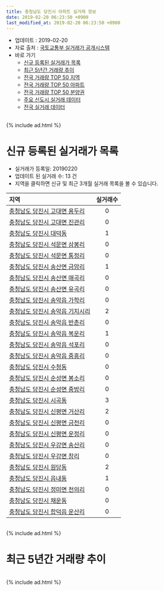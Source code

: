 ```yaml
---
title: 충청남도 당진시 아파트 실거래 정보
date: 2019-02-20 06:23:50 +0900
last_modified_at: 2019-02-20 06:23:50 +0900
---
```


* 업데이트 : 2019-02-20
* 자료 출처 : [국토교통부 실거래가 공개시스템](http://rt.molit.go.kr)
* 바로 가기
    * [신규 등록된 실거래가 목록](#신규-등록된-실거래가-목록)
    * [최근 5년간 거래량 추이](#최근-5년간-거래량-추이)
    * [전국 거래량 TOP 50 지역](https://inasie.github.io/apt-trade-info/최근-3개월-전국에서-가장-거래가-많이-발생한-지역)
    * [전국 거래량 TOP 50 아파트](https://inasie.github.io/apt-trade-info/최근-3개월-전국에서-가장-거래가-많이-발생한-아파트)
    * [전국 거래량 TOP 50 분양권](https://inasie.github.io/apt-trade-info/최근-3개월-전국에서-가장-거래가-많이-발생한-분양권)
    * [주요 신도시 실거래 데이터](https://inasie.github.io/apt-trade-info/주요-신도시)
    * [전국 실거래 데이터](https://inasie.github.io/apt-trade-info/전국)

<br>
{% include ad.html %}
<br>

# 신규 등록된 실거래가 목록
* 실거래가 등록일: 20190220
* 업데이트 된 실거래 수: 13 건
* 지역을 클릭하면 신규 및 최근 3개월 실거래 목록을 볼 수 있습니다.


|지역|실거래수|
|:---|:---:|
|[충청남도 당진시 고대면 용두리](https://inasie.github.io/apt-trade-info/충청남도-당진시-고대면-용두리)|0|
|[충청남도 당진시 고대면 진관리](https://inasie.github.io/apt-trade-info/충청남도-당진시-고대면-진관리)|0|
|[충청남도 당진시 대덕동](https://inasie.github.io/apt-trade-info/충청남도-당진시-대덕동)|1|
|[충청남도 당진시 석문면 삼봉리](https://inasie.github.io/apt-trade-info/충청남도-당진시-석문면-삼봉리)|0|
|[충청남도 당진시 석문면 통정리](https://inasie.github.io/apt-trade-info/충청남도-당진시-석문면-통정리)|0|
|[충청남도 당진시 송산면 금암리](https://inasie.github.io/apt-trade-info/충청남도-당진시-송산면-금암리)|1|
|[충청남도 당진시 송산면 매곡리](https://inasie.github.io/apt-trade-info/충청남도-당진시-송산면-매곡리)|0|
|[충청남도 당진시 송산면 유곡리](https://inasie.github.io/apt-trade-info/충청남도-당진시-송산면-유곡리)|0|
|[충청남도 당진시 송악읍 가학리](https://inasie.github.io/apt-trade-info/충청남도-당진시-송악읍-가학리)|0|
|[충청남도 당진시 송악읍 기지시리](https://inasie.github.io/apt-trade-info/충청남도-당진시-송악읍-기지시리)|2|
|[충청남도 당진시 송악읍 반촌리](https://inasie.github.io/apt-trade-info/충청남도-당진시-송악읍-반촌리)|0|
|[충청남도 당진시 송악읍 복운리](https://inasie.github.io/apt-trade-info/충청남도-당진시-송악읍-복운리)|1|
|[충청남도 당진시 송악읍 석포리](https://inasie.github.io/apt-trade-info/충청남도-당진시-송악읍-석포리)|0|
|[충청남도 당진시 송악읍 중흥리](https://inasie.github.io/apt-trade-info/충청남도-당진시-송악읍-중흥리)|0|
|[충청남도 당진시 수청동](https://inasie.github.io/apt-trade-info/충청남도-당진시-수청동)|0|
|[충청남도 당진시 순성면 봉소리](https://inasie.github.io/apt-trade-info/충청남도-당진시-순성면-봉소리)|0|
|[충청남도 당진시 순성면 중방리](https://inasie.github.io/apt-trade-info/충청남도-당진시-순성면-중방리)|0|
|[충청남도 당진시 시곡동](https://inasie.github.io/apt-trade-info/충청남도-당진시-시곡동)|3|
|[충청남도 당진시 신평면 거산리](https://inasie.github.io/apt-trade-info/충청남도-당진시-신평면-거산리)|2|
|[충청남도 당진시 신평면 금천리](https://inasie.github.io/apt-trade-info/충청남도-당진시-신평면-금천리)|0|
|[충청남도 당진시 신평면 운정리](https://inasie.github.io/apt-trade-info/충청남도-당진시-신평면-운정리)|0|
|[충청남도 당진시 우강면 송산리](https://inasie.github.io/apt-trade-info/충청남도-당진시-우강면-송산리)|0|
|[충청남도 당진시 우강면 창리](https://inasie.github.io/apt-trade-info/충청남도-당진시-우강면-창리)|0|
|[충청남도 당진시 원당동](https://inasie.github.io/apt-trade-info/충청남도-당진시-원당동)|2|
|[충청남도 당진시 읍내동](https://inasie.github.io/apt-trade-info/충청남도-당진시-읍내동)|1|
|[충청남도 당진시 정미면 천의리](https://inasie.github.io/apt-trade-info/충청남도-당진시-정미면-천의리)|0|
|[충청남도 당진시 채운동](https://inasie.github.io/apt-trade-info/충청남도-당진시-채운동)|0|
|[충청남도 당진시 합덕읍 운산리](https://inasie.github.io/apt-trade-info/충청남도-당진시-합덕읍-운산리)|0|


<br>
{% include ad.html %}
<br>

# 최근 5년간 거래량 추이


<div style="width:100%;">
    <canvas id="deal_progress" height="200"></canvas>
</div>

<script>
new Chart(document.getElementById("deal_progress"), {
    type: 'line',
    data: {
        labels: ['201402','201403','201404','201405','201406','201407','201408','201409','201410','201411','201412','201501','201502','201503','201504','201505','201506','201507','201508','201509','201510','201511','201512','201601','201602','201603','201604','201605','201606','201607','201608','201609','201610','201611','201612','201701','201702','201703','201704','201705','201706','201707','201708','201709','201710','201711','201712','201801','201802','201803','201804','201805','201806','201807','201808','201809','201810','201811','201812','201901','201902'],
        datasets: [{
            label: '매매',
            pointRadius: 1,
            data: [258, 280, 249, 252, 210, 230, 218, 255, 272, 233, 245, 226, 241, 305, 280, 242, 227, 261, 237, 229, 208, 160, 125, 115, 119, 156, 118, 111, 139, 87, 108, 124, 185, 117, 92, 65, 142, 122, 89, 124, 146, 94, 114, 116, 102, 146, 91, 135, 115, 155, 136, 126, 114, 109, 97, 109, 98, 91, 80, 117, 24],
            borderColor: "rgba(255, 201, 14, 1)",
            backgroundColor: "rgba(255, 201, 14, 0.5)",
            fill: false,
            lineTension: 0
        },{
            label: '전월세',
            pointRadius: 1,
            data: [216, 210, 150, 147, 145, 160, 146, 140, 153, 112, 106, 152, 110, 156, 119, 115, 120, 130, 98, 100, 122, 100, 110, 126, 132, 130, 94, 86, 93, 110, 108, 84, 107, 116, 114, 97, 126, 119, 89, 86, 85, 85, 70, 83, 69, 95, 85, 106, 99, 153, 106, 109, 114, 118, 89, 102, 108, 97, 73, 85, 32],
            borderColor: "rgba(0, 141, 185, 1)",
            backgroundColor: "rgba(0, 141, 185, 0.5)",
            fill: false,
            lineTension: 0
        }
        ]
    },
    options: {
        responsive: true,
        title: {
            display: false
        },
        tooltips: {
            mode: 'index',
            intersect: false
        },
        hover: {
            mode: 'nearest',
            intersect: true
        },
        scales: {
            xAxes: [{
                display: true,
                scaleLabel: {
                    display: true,
                    labelString: '년/월'
                }
            }],
            yAxes: [{
                display: true,
                ticks: {
                    suggestedMin: 0,
                },
                scaleLabel: {
                    display: true,
                    labelString: '실거래 수'
                }
            }]
        }
    }
});

</script>


<br>
{% include ad.html %}
<br>

